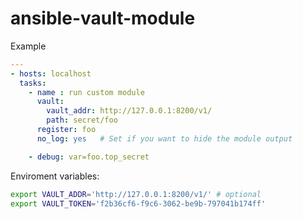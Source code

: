 # ansible-vault-module

Example
```yaml
---
- hosts: localhost
  tasks:
    - name : run custom module
      vault:
        vault_addr: http://127.0.0.1:8200/v1/
        path: secret/foo
      register: foo
      no_log: yes   # Set if you want to hide the module output

    - debug: var=foo.top_secret
```

Enviroment variables:
```bash
export VAULT_ADDR='http://127.0.0.1:8200/v1/' # optional
export VAULT_TOKEN='f2b36cf6-f9c6-3062-be9b-797041b174ff'
```
